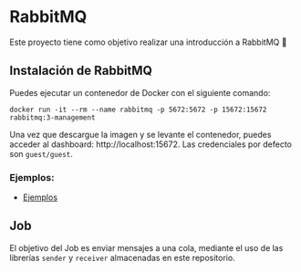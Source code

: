 # RabbitMQ
Este proyecto tiene como objetivo realizar una introducción a RabbitMQ 🎯 

## Instalación de RabbitMQ 

Puedes ejecutar un contenedor de Docker con el siguiente comando:

```
docker run -it --rm --name rabbitmq -p 5672:5672 -p 15672:15672 rabbitmq:3-management
```

Una vez que descargue la imagen y se levante el contenedor, puedes acceder al dashboard: http://localhost:15672. Las credenciales por defecto son ```guest/guest```.

### Ejemplos:

* [Ejemplos](examples)

## Job 

El objetivo del Job es enviar mensajes a una cola, mediante el uso de las librerías ```sender``` y ```receiver``` almacenadas en este repositorio.


